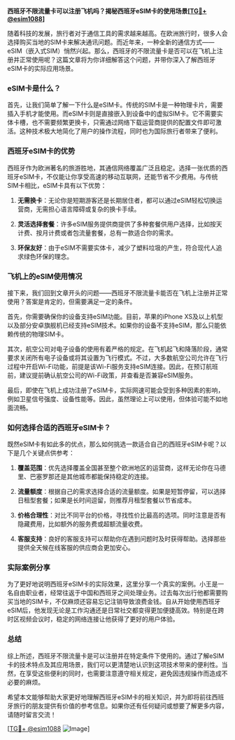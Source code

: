 **西班牙不限流量卡可以注册飞机吗？揭秘西班牙eSIM卡的使用场景[[TG💪+ @esim1088](https://t.me/s/esim1088)]**

随着科技的发展，旅行者对于通信工具的需求越来越高。在欧洲旅行时，很多人会选择购买当地的SIM卡来解决通讯问题。而近年来，一种全新的通信方式——eSIM（嵌入式SIM）悄然兴起。那么，西班牙的不限流量卡是否可以在飞机上注册并正常使用呢？这篇文章将为你详细解答这个问题，并带你深入了解西班牙eSIM卡的实际应用场景。

### eSIM卡是什么？

首先，让我们简单了解一下什么是eSIM卡。传统的SIM卡是一种物理卡片，需要插入手机才能使用。而eSIM卡则是直接嵌入到设备中的虚拟SIM卡。它不需要实体卡槽，也不需要频繁更换卡，只需通过网络下载运营商提供的配置文件即可激活。这种技术极大地简化了用户的操作流程，同时也为国际旅行者带来了便利。

### 西班牙eSIM卡的优势

西班牙作为欧洲著名的旅游胜地，其通信网络覆盖广泛且稳定。选择一张优质的西班牙eSIM卡，不仅能让你享受高速的移动互联网，还能节省不少费用。与传统SIM卡相比，eSIM卡具有以下优势：

1. **无需换卡**：无论你是短期游客还是长期居住者，都可以通过eSIM轻松切换运营商，无需担心语言障碍或复杂的换卡手续。
   
2. **灵活选择套餐**：许多eSIM服务提供商提供了多种套餐供用户选择，比如按天计费、按月计费或者包流量套餐，总有一款适合你的需求。
   
3. **环保友好**：由于eSIM不需要实体卡，减少了塑料垃圾的产生，符合现代人追求绿色环保的理念。

### 飞机上的eSIM使用情况

接下来，我们回到文章开头的问题——西班牙不限流量卡能否在飞机上注册并正常使用？答案是肯定的，但需要满足一定的条件。

首先，你需要确保你的设备支持eSIM功能。目前，苹果的iPhone XS及以上机型以及部分安卓旗舰机已经支持eSIM技术。如果你的设备不支持eSIM，那么只能依赖传统的物理SIM卡。

其次，航空公司对电子设备的使用有着严格的规定。在飞机起飞和降落阶段，通常要求关闭所有电子设备或将其设置为飞行模式。不过，大多数航空公司允许在飞行过程中开启Wi-Fi功能，前提是该Wi-Fi服务支持eSIM连接。因此，在预订航班前，建议提前确认航空公司的Wi-Fi政策，并查看是否兼容eSIM服务。

最后，即使在飞机上成功注册了eSIM卡，实际网速可能会受到多种因素的影响，例如卫星信号强度、设备性能等。因此，虽然理论上可以使用，但体验可能不如地面流畅。

### 如何选择合适的西班牙eSIM卡？

既然eSIM卡有如此多的优点，那么如何挑选一款适合自己的西班牙eSIM卡呢？以下是几个关键点供参考：

1. **覆盖范围**：优先选择覆盖全国甚至整个欧洲地区的运营商，这样无论你在马德里、巴塞罗那还是其他城市都能保持稳定的连接。

2. **流量额度**：根据自己的需求选择合适的流量额度。如果是短暂停留，可以选择日租型套餐；如果是长时间逗留，则推荐月租型套餐以节省成本。

3. **价格合理性**：对比不同平台的价格，寻找性价比最高的选项。同时注意是否有隐藏费用，比如额外的服务费或超额流量收费。

4. **客服支持**：良好的客服支持可以帮助你在遇到问题时及时获得帮助。选择那些提供全天候在线客服的供应商会更加安心。

### 实际案例分享

为了更好地说明西班牙eSIM卡的实际效果，这里分享一个真实的案例。小王是一名自由职业者，经常往返于中国和西班牙之间处理业务。过去每次出行他都需要购买当地的SIM卡，不仅麻烦还容易忘记注销导致浪费金钱。自从开始使用西班牙eSIM后，他发现无论是工作沟通还是日常社交都变得更加便捷高效。特别是在跨时区视频会议时，稳定的网络连接让他获得了更好的用户体验。

### 总结

综上所述，西班牙不限流量卡是可以注册并在特定条件下使用的。通过了解eSIM卡的技术特点及其应用场景，我们可以更清楚地认识到这项技术带来的便利性。当然，在享受这些便利的同时，也需要注意遵守相关规定，避免因违规操作而造成不必要的麻烦。

希望本文能够帮助大家更好地理解西班牙eSIM卡的相关知识，并为即将前往西班牙旅行的朋友提供有价值的参考信息。如果你还有任何疑问或想要了解更多内容，请随时留言交流！

[[TG💪+ @esim1088](https://t.me/s/esim1088) ![Image](https://i.postimg.cc/4NQfJmqS/Snipaste-2025-05-13-00-14-12.png)]
